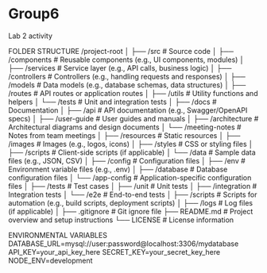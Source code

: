 # Group6
Lab 2 activity

FOLDER STRUCTURE 
/project-root
│
├── /src                # Source code
│   ├── /components     # Reusable components (e.g., UI components, modules)
│   ├── /services       # Service layer (e.g., API calls, business logic)
│   ├── /controllers    # Controllers (e.g., handling requests and responses)
│   ├── /models         # Data models (e.g., database schemas, data structures)
│   ├── /routes         # API routes or application routes
│   ├── /utils          # Utility functions and helpers
│   └── /tests          # Unit and integration tests
│
├── /docs               # Documentation
│   ├── /api            # API documentation (e.g., Swagger/OpenAPI specs)
│   ├── /user-guide     # User guides and manuals
│   ├── /architecture    # Architectural diagrams and design documents
│   └── /meeting-notes  # Notes from team meetings
│
├── /resources          # Static resources
│   ├── /images         # Images (e.g., logos, icons)
│   ├── /styles         # CSS or styling files
│   ├── /scripts        # Client-side scripts (if applicable)
│   └── /data           # Sample data files (e.g., JSON, CSV)
│
├── /config             # Configuration files
│   ├── /env            # Environment variable files (e.g., .env)
│   ├── /database       # Database configuration files
│   └── /app-config     # Application-specific configuration files
│
├── /tests              # Test cases
│   ├── /unit           # Unit tests
│   ├── /integration    # Integration tests
│   └── /e2e            # End-to-end tests
│
├── /scripts            # Scripts for automation (e.g., build scripts, deployment scripts)
│
├── /logs               # Log files (if applicable)
│
├── .gitignore          # Git ignore file
├── README.md           # Project overview and setup instructions
└── LICENSE             # License information

ENVIRONMENTAL VARIABLES
DATABASE_URL=mysql://user:password@localhost:3306/mydatabase
API_KEY=your_api_key_here
SECRET_KEY=your_secret_key_here
NODE_ENV=development

